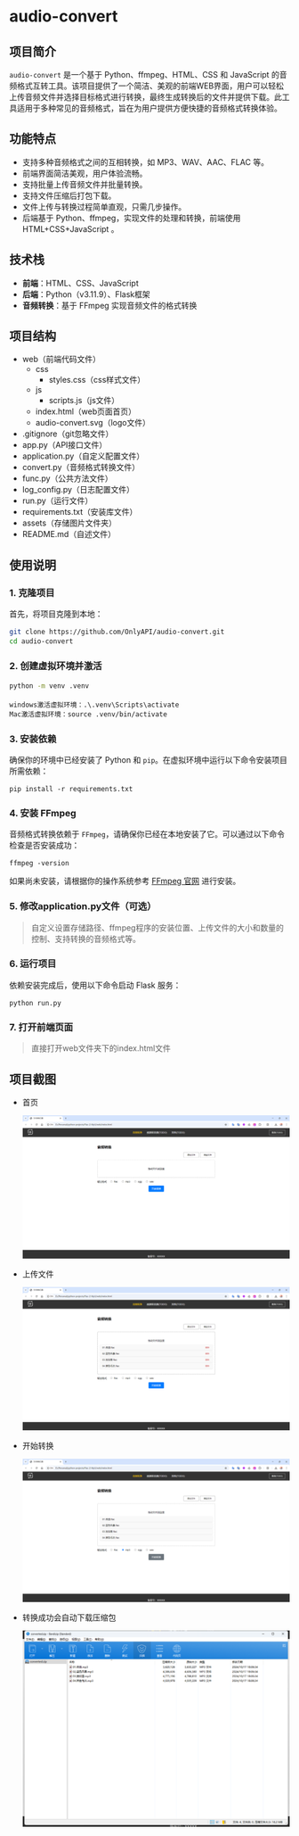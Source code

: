 # audio-convert

## 项目简介

`audio-convert` 是一个基于 Python、ffmpeg、HTML、CSS 和 JavaScript 的音频格式互转工具。该项目提供了一个简洁、美观的前端WEB界面，用户可以轻松上传音频文件并选择目标格式进行转换，最终生成转换后的文件并提供下载。此工具适用于多种常见的音频格式，旨在为用户提供方便快捷的音频格式转换体验。

## 功能特点
- 支持多种音频格式之间的互相转换，如 MP3、WAV、AAC、FLAC 等。
- 前端界面简洁美观，用户体验流畅。
- 支持批量上传音频文件并批量转换。
- 支持文件压缩后打包下载。
- 文件上传与转换过程简单直观，只需几步操作。
- 后端基于 Python、ffmpeg，实现文件的处理和转换，前端使用 HTML+CSS+JavaScript 。

## 技术栈
- **前端**：HTML、CSS、JavaScript
- **后端**：Python（v3.11.9）、Flask框架
- **音频转换**：基于 FFmpeg 实现音频文件的格式转换

## 项目结构

- web（前端代码文件）
  - css
    - styles.css（css样式文件）
  - js
    - scripts.js（js文件）
  - index.html（web页面首页）
  - audio-convert.svg（logo文件）
- .gitignore（git忽略文件）
- app.py（API接口文件）
- application.py（自定义配置文件）
- convert.py（音频格式转换文件）
- func.py（公共方法文件）
- log_config.py（日志配置文件）
- run.py（运行文件）
- requirements.txt（安装库文件）
- assets（存储图片文件夹）
- README.md（自述文件）



## 使用说明

### 1. 克隆项目

首先，将项目克隆到本地：

```bash
git clone https://github.com/OnlyAPI/audio-convert.git
cd audio-convert
```

### 2. 创建虚拟环境并激活

```bash
python -m venv .venv

windows激活虚拟环境：.\.venv\Scripts\activate
Mac激活虚拟环境：source .venv/bin/activate
```

### 3. 安装依赖

确保你的环境中已经安装了 Python 和 `pip`。在虚拟环境中运行以下命令安装项目所需依赖：

```shell
pip install -r requirements.txt
```

### 4. 安装 FFmpeg

音频格式转换依赖于 `FFmpeg`，请确保你已经在本地安装了它。可以通过以下命令检查是否安装成功：

```
ffmpeg -version
```

如果尚未安装，请根据你的操作系统参考 [FFmpeg 官网](https://ffmpeg.org/download.html) 进行安装。

### 5. 修改application.py文件（可选）

> 自定义设置存储路径、ffmpeg程序的安装位置、上传文件的大小和数量的控制、支持转换的音频格式等。

### 6. 运行项目

依赖安装完成后，使用以下命令启动 Flask 服务：

```
python run.py
```

### 7. 打开前端页面

> 直接打开web文件夹下的index.html文件



##  项目截图 

- 首页

  ![1729159445723](assets/1729159445723.png)



- 上传文件

  ![1729159518127](assets/1729159518127.png)



- 开始转换

  ![1729159549040](assets/1729159549040.png)



- 转换成功会自动下载压缩包

  ![1729159813498]( assets/1729159813498.png)